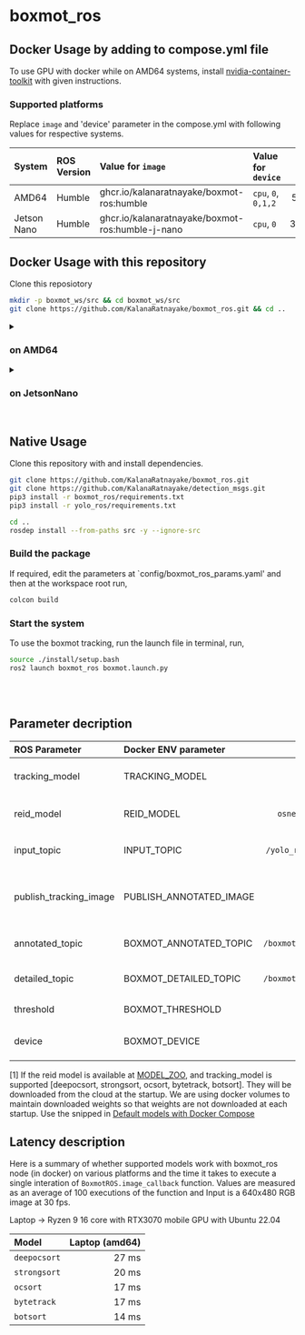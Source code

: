 # boxmot_ros

## Docker Usage by adding to compose.yml file

To use GPU with docker while on AMD64 systems, install [nvidia-container-toolkit](https://docs.nvidia.com/datacenter/cloud-native/container-toolkit/latest/install-guide.html) with given instructions.

### Supported platforms

Replace `image` and 'device' parameter in the compose.yml with following values for respective systems.

| System      | ROS Version | Value for `image`                                 | Value for `device`  | Size    | file  |
| :---        | :---        | :---                                              |  :---               | :---:   | :---: |
| AMD64       | Humble      | ghcr.io/kalanaratnayake/boxmot-ros:humble         | `cpu`, `0`, `0,1,2` | 5.7 GB  | docker/compose.amd64.yaml |
| Jetson Nano | Humble      | ghcr.io/kalanaratnayake/boxmot-ros:humble-j-nano  | `cpu`, `0`          | 3.36GB  | docker/compose.jnano.yaml |

## Docker Usage with this repository

Clone this reposiotory

```bash
mkdir -p boxmot_ws/src && cd boxmot_ws/src
git clone https://github.com/KalanaRatnayake/boxmot_ros.git && cd ..
```

<details> 
<summary> <h3> on AMD64 </h3> </summary>
  
Pull the Docker image and start compose (No need to run `docker compose build`)
```bash
cd src/boxmot_ros/docker
docker compose -f compose.amd64.yaml pull
docker compose -f compose.amd64.yaml up
```

Reset the system and remove volume
```bash
docker compose -f compose.amd64.yaml down
docker volume rm docker_boxmot
```

</details>

<details> 
<summary> <h3> on JetsonNano </h3> </summary>
  
Pull the Docker image and start compose (No need to run `docker compose build`)
```bash
cd src/boxmot_ros/docker
docker compose -f compose.jnano.yaml pull
docker compose -f compose.jnano.yaml up
```

Reset the system and remove volume
```bash
docker compose -f compose.jnano.yaml down
docker volume rm docker_boxmot
```
</details>

<br>

## Native Usage

Clone this repository with and install dependencies.

```bash
git clone https://github.com/KalanaRatnayake/boxmot_ros.git
git clone https://github.com/KalanaRatnayake/detection_msgs.git
pip3 install -r boxmot_ros/requirements.txt
pip3 install -r yolo_ros/requirements.txt

cd ..
rosdep install --from-paths src -y --ignore-src
```

### Build the package

If required, edit the parameters at `config/boxmot_ros_params.yaml' and then at the workspace root run,
```bash
colcon build
```
### Start the system

To use the boxmot tracking, run the launch file in terminal, run,

```bash
source ./install/setup.bash
ros2 launch boxmot_ros boxmot.launch.py
```

<br>
<br>

## Parameter decription

| ROS Parameter           | Docker ENV parameter    | Default Value                 | Description |
| :---                    | :---                    | :---:                         | :---        |
| tracking_model          | TRACKING_MODEL          | `deepocsort`                  | Model to be used for tracking. see [1] for default models |
| reid_model              | REID_MODEL              | `osnet_x0_25_msmt17.pt`       | Model to be used for reidentification. see [1] for default models |
| input_topic             | INPUT_TOPIC             | `/yolo_ros/detection_result`  | Topic to subscribe for RGB image. Accepts `sensor_msgs/Image` |
| publish_tracking_image  | PUBLISH_ANNOTATED_IMAGE | `False`                       | Whether to publish tracking annotated image, increases callback execution time when set to `True` |
| annotated_topic         | BOXMOT_ANNOTATED_TOPIC  | `/boxmot_ros/annotated_image` | Topic for publishing annotated images uses `sensor_msgs/Image` |
| detailed_topic          | BOXMOT_DETAILED_TOPIC   | `/boxmot_ros/tracking_result` | Topic for publishing detailed results uses `detection_msgs/Detections` |
| threshold               | BOXMOT_THRESHOLD        | `0.25`                        | Confidence threshold for predictions |
| device                  | BOXMOT_DEVICE           | `'0'`                         | `cpu` for CPU, `0` for gpu, `0,1,2,3` if there are multiple GPUs |


[1] If the reid model is available at [MODEL_ZOO](https://kaiyangzhou.github.io/deep-person-reid/MODEL_ZOO), and tracking_model is supported [deepocsort, strongsort, ocsort, bytetrack, botsort]. They will be downloaded from the cloud at the startup. We are using docker volumes to maintain downloaded weights so that weights are not downloaded at each startup. Use the snipped in [Default models with Docker Compose](https://github.com/KalanaRatnayake/boxmot_ros#default-models-with-docker-compose)

## Latency description

Here is a summary of whether supported models work with boxmot_ros node (in docker) on various platforms and the time it takes to execute a single interation of `BoxmotROS.image_callback` function. Values are measured as an average of 100 executions of the function and Input is a 640x480 RGB image at 30 fps.

Laptop -> Ryzen 9 16 core with RTX3070 mobile GPU with Ubuntu 22.04

| Model | Laptop (amd64) |
| :---  |  ---: |
| `deepocsort` | 27 ms |
| `strongsort` | 20 ms |
| `ocsort`     | 17 ms |
| `bytetrack`  | 17 ms |
| `botsort`    | 14 ms |
